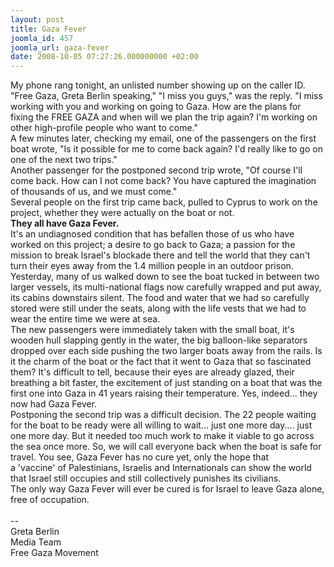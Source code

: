 ```yaml
---
layout: post
title: Gaza Fever
joomla_id: 457
joomla_url: gaza-fever
date: 2008-10-05 07:27:26.000000000 +02:00
---
```

<div>My phone rang tonight, an unlisted number showing up on the caller ID. &quot;Free Gaza, Greta Berlin speaking,&quot; &quot;I miss you guys,&quot; was the reply. &quot;I miss working with you and working on going to Gaza. How are the plans for fixing the FREE GAZA and when will we plan the trip again? I'm working on other high-profile people who want to come.&quot;</div><div><div>A few minutes later, checking my email, one of the passengers on the first boat wrote, &quot;Is it possible for me to come back again? I'd really like to go on one of the next two trips.&quot;</div><div><div>Another passenger for the postponed second trip wrote, &quot;Of course I'll come back. How can I not come back? You have captured the imagination of thousands of us, and we must come.&quot;</div><div><div>Several people on the first trip came back, pulled to Cyprus to work on the project, whether they were actually on the boat or not.&nbsp;</div><div><div><strong>They all&nbsp;have Gaza Fever. </strong></div><div><div>It's an undiagnosed condition that has befallen&nbsp;those of&nbsp;us who have worked on this project; a desire to go back to Gaza; a passion for the mission&nbsp;to break&nbsp;Israel's blockade&nbsp;there and tell the world that they can't turn their eyes&nbsp;away from the 1.4 million people in an outdoor&nbsp;prison.&nbsp; </div><div><div>Yesterday, many of us walked down to see the boat tucked in between two larger vessels, its multi-national&nbsp;flags now carefully wrapped and put away, its cabins downstairs&nbsp;silent. The food and water that we had so carefully stored were still under the seats, along with the life vests that we had to wear the entire time we were at sea.</div><div><div>The new passengers were immediately taken with the small boat, it's wooden hull slapping gently in the water, the big balloon-like separators dropped over each side pushing the two larger boats away from the rails. Is it the charm of the boat or the fact that it went to Gaza that so fascinated them? It's difficult to tell, because their eyes are already glazed, their breathing a bit faster, the excitement of just standing on a boat that was the first one into Gaza in 41 years raising their temperature. Yes, indeed... they now had Gaza Fever.</div><div><div>Postponing the second trip was a difficult decision. The 22 people waiting for the boat to be ready were all willing to wait... just one more day.... just one more day. But it needed too much work to make it viable to go across the sea once more. So, we will call everyone back when the boat is safe for travel. You see, Gaza Fever has no cure yet, only the&nbsp;hope&nbsp;that a&nbsp;'vaccine'&nbsp;of Palestinians, Israelis and Internationals&nbsp;can show the world that Israel still occupies and still collectively punishes its civilians.</div><div><div>The only way Gaza Fever will ever be cured is for Israel to leave Gaza alone, free of occupation.<br /><br />-- <br />Greta Berlin<br />Media Team<br />Free Gaza Movement</div></div></div></div></div></div></div></div></div></div><p><a href=""></a></p>
